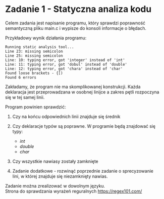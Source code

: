 # Zadanie 1 - Statyczna analiza kodu

Celem zadania jest napisanie programu, który sprawdzi poprawność semantyczną pliku main.c i wypisze do konsoli informacje o błędach. 

Przykładowy wynik działania programu:

```console
Running static analysis tool...
Line 23: missing semicolon
Line 25: missing semicolon
Line: 10: typing error, got 'integer' instead of 'int'
Line: 11: typing error, got 'dobul' instead of 'double'
Line: 12: typing error, got 'chara' instead of 'char'
Found loose brackets - {[)
Found 6 errors
```

Zakładamy, że program nie ma skomplikowanej konstrukcji. Każda deklaracja jest przeprowadzana w osobnej linijce a zakres pętli rozpoczyna się w tej samej linii.

Program powinien sprawdzić:

1. Czy na końcu odpowiednich linii znajduje się średnik

2. Czy deklaracje typów są poprawne. W programie będą znajdować się typy:
    - *int*
    - *double*
    - *char*

3. Czy wszystkie nawiasy zostały zamknięte

4. Zadanie dodatkowe - rozwinąć poprzednie zadanie o sprecyzowanie lini, w której znajduje się niezamknięty nawias. 

Zadanie można zrealizować w dowolnym języku. \
Strona do sprawdzania wyrażeń reguralnych https://regex101.com/